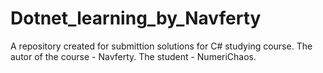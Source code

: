 # Dotnet_learning_by_Navferty
A repository created for submittion solutions for C# studying course. The autor of the course - Navferty. The student - NumeriChaos.
